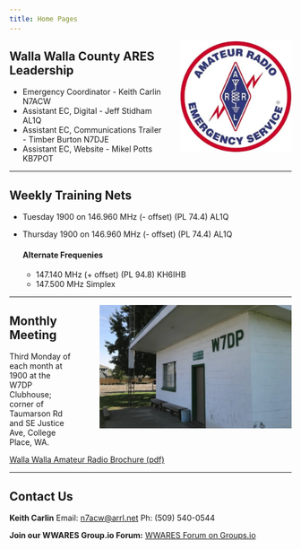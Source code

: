 ```yaml
---
title: Home Pages
---
```

<div>
<img alt="ARES logo" src="/images/ares.jpg" width="200" style="float:right; margin-left: 2rem" />
</div>

## Walla Walla County ARES Leadership

* Emergency Coordinator - Keith Carlin N7ACW
* Assistant EC, Digital - Jeff Stidham AL1Q
* Assistant EC, Communications Trailer - Timber Burton N7DJE
* Assistant EC, Website - Mikel Potts KB7POT


<div class="line-breaker">
</div>

---

## Weekly Training Nets
* Tuesday 1900 on 146.960 MHz (- offset) (PL 74.4) AL1Q
* Thursday 1900 on 146.960 MHz (- offset) (PL 74.4) AL1Q

  #### Alternate Frequenies
  * 147.140 MHz (+ offset) (PL 94.8) KH6IHB
  * 147.500 MHz Simplex

<div class="line-breaker">
</div>

---
<div>
<img alt="W7DP Club House" src="/images/clubhouse.jpg" height="220" style="float:right; margin-left:3rem;" />
</div>

## Monthly Meeting
Third Monday of each month at 1900 at the W7DP Clubhouse; corner of Taumarson Rd and SE Justice Ave, College Place, WA.

[Walla Walla Amateur Radio Brochure (pdf)](/documents/W7DP_Brouchure_02-18-2021.pdf)


<div class="line-breaker">
</div>

---

## Contact Us

**Keith Carlin**
Email: n7acw@arrl.net
Ph: (509) 540-0544

**Join our WWARES Group.io Forum:**
[WWARES Forum on Groups.io](https://groups.io/g/WWARES)
